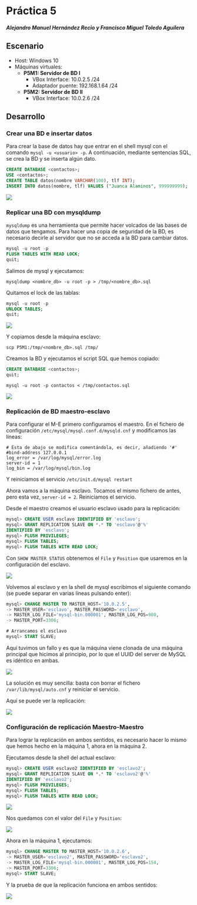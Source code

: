 
# Práctica 5
##### Alejandro Manuel Hernández Recio y Francisco Miguel Toledo Aguilera

## Escenario

 - Host: Windows 10 
 - Máquinas virtuales:
	 -  **P5M1: Servidor de BD I** 
		 - VBox Interface: 10.0.2.5 /24
		 - Adaptador puente: 192.168.1.64 /24
	 - **P5M2: Servidor de BD II**
		 - VBox Interface: 10.0.2.6 /24


## Desarrollo 
### Crear una BD e insertar datos
Para crear la base de datos hay que entrar en el shell mysql con el comando ``mysql -u <usuario> -p``. A continuación, mediante sentencias SQL, se crea la BD y se inserta algún dato.

```sql
CREATE DATABASE <contactos>;
USE <contactos>;
CREATE TABLE datos(nombre VARCHAR(100), tlf INT);
INSERT INTO datos(nombre, tlf) VALUES ("Juanca Alaminos", 999999999);
```

![](https://imgur.com/8LwjmPW.png)

### Replicar una BD con mysqldump
``mysqldump`` es una herramienta que permite hacer volcados de las bases de datos que tengamos. Para hacer una copia de seguridad de la BD, es necesario decirle al servidor que no se acceda a la BD para cambiar datos.

```sql 
mysql -u root -p
FLUSH TABLES WITH READ LOCK;
quit;
```

Salimos de mysql y ejecutamos:

``mysqldump <nombre_db> -u root -p > /tmp/<nombre_db>.sql``

Quitamos el lock de las tablas:

```sql 
mysql -u root -p
UNLOCK TABLES;
quit;
```

![](https://imgur.com/hErAOJ5.png)

Y copiamos desde la máquina esclavo:

``scp P5M1:/tmp/<nombre_db>.sql /tmp/``

Creamos la BD y ejecutamos el script SQL que hemos copiado:

```sql
CREATE DATABASE <contactos>;
quit;
```

``mysql -u root -p contactos < /tmp/contactos.sql``

![](https://imgur.com/5qjZzfl.png)

### Replicación de BD maestro-esclavo
Para configurar el M-E primero configuramos el maestro. En el fichero de configuración ``/etc/mysql/mysql.conf.d/mysqld.cnf`` y modificamos las líneas:
```
# Esta de abajo se modifica comentándola, es decir, añadiendo '#'
#bind-address 127.0.0.1
log_error = /var/log/mysql/error.log
server-id = 1
log_bin = /var/log/mysql/bin.log
```

Y reiniciamos el servicio ``/etc/init.d/mysql restart``

Ahora vamos a la máquina esclavo. Tocamos el mismo fichero de antes, pero esta vez, ``server-id = 2``. Reiniciamos el servicio.

Desde el maestro creamos el usuario esclavo usado para la replicación:

```sql
mysql> CREATE USER esclavo IDENTIFIED BY 'esclavo';
mysql> GRANT REPLICATION SLAVE ON *.* TO 'esclavo'@'%'
IDENTIFIED BY 'esclavo';
mysql> FLUSH PRIVILEGES;
mysql> FLUSH TABLES;
mysql> FLUSH TABLES WITH READ LOCK;
```

Con ``SHOW MASTER STATUS`` obtenemos el ``File`` y ``Position`` que usaremos en la configuración del esclavo.

![](https://imgur.com/zzz9Vxb.png)

Volvemos al esclavo y en la shell de mysql escribimos el siguiente comando (se puede separar en varias líneas pulsando enter):

```sql
mysql> CHANGE MASTER TO MASTER_HOST='10.0.2.5',
-> MASTER_USER='esclavo', MASTER_PASSWORD='esclavo',
-> MASTER_LOG_FILE='mysql-bin.000001', MASTER_LOG_POS=980,
-> MASTER_PORT=3306;

# Arrancamos el esclavo
mysql> START SLAVE;
```

Aquí tuvimos un fallo y es que la máquina viene clonada de una máquina principal que hicimos al principio, por lo que el UUID del server de MySQL es idéntico en ambas.

![](https://imgur.com/ULgdnYe.png)

La solución es muy sencilla: basta con borrar el fichero ``/var/lib/mysql/auto.cnf`` y reiniciar el servicio.

Aquí se puede ver la replicación:

![](https://imgur.com/Kz11zlM.png)

### Configuración de replicación Maestro-Maestro
Para lograr la replicación en ambos sentidos, es necesario hacer lo mismo que hemos hecho en la máquina 1, ahora en la máquina 2.

Ejecutamos desde la shell del actual esclavo:

```sql
mysql> CREATE USER esclavo2 IDENTIFIED BY 'esclavo2';
mysql> GRANT REPLICATION SLAVE ON *.* TO 'esclavo2'@'%'
IDENTIFIED BY 'esclavo2';
mysql> FLUSH PRIVILEGES;
mysql> FLUSH TABLES;
mysql> FLUSH TABLES WITH READ LOCK;
```

![](https://imgur.com/rQ6cAtg.png)

Nos quedamos con el valor del ``File`` y ``Position``:

![](https://imgur.com/GcVyk51.png)

Ahora en la máquina 1, ejecutamos:

```sql
mysql> CHANGE MASTER TO MASTER_HOST='10.0.2.6',
-> MASTER_USER='esclavo2', MASTER_PASSWORD='esclavo2',
-> MASTER_LOG_FILE='mysql-bin.000001', MASTER_LOG_POS=154,
-> MASTER_PORT=3306;
mysql> START SLAVE;
```
Y la prueba de que la replicación funciona en ambos sentidos:

![](https://imgur.com/V6EQ0Ua.png)




